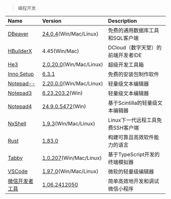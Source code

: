 > 编程开发

| Name             | Version                               | Description                       |
| :--------------- | :------------------------------------ | :-------------------------------- |
| [DBeaver]        | [24.0.4][DBeaver-Down](Win/Mac/Linux) | 免费的通用数据库工具和SQL客户端   |
| [HBuilderX]      | 4.45(Win/Mac)                         | DCloud（数字天堂）的前端开发者IDE |
| [He3]            | [2.0.20.0][He3-Down](Win/Mac/Linux)   | 超级开发工具箱                    |
| [Inno Setup]     | [6.3.1][IS-Down]                      | 免费的安装包制作软件              |
| [Notepad--]      | [2.20.0.0][N--Down](Win/Mac/Linux)    | 轻量级文本编辑器                  |
| [Notepad3]       | [6.23.203.2][N3-Down](Win)            | 轻量级文本编辑器                  |
| [Notepad4]       | [24.9.0.5472][N4-Down](Win)           | 基于Scintilla的轻量级文本编辑器   |
| [NxShell]        | [1.9.3][NxShell-Down](Win/Mac/Linux)  | Linux下一代远程工具免费SSH客户端  |
| [Rust]           | [1.83.0][Rust-Down]                   | 构建可靠且高效软件能力的语言      |
| [Tabby]          | [1.0.207][Tabby-Down](Win/Mac/Linux)  | 基于TypeScript开发的终端模拟器    |
| [VSCode]         | [1.97.0][VSCode-Down](Win/Mac/Linux)  | 微软的轻量级编辑器                |
| [微信开发者工具] | [1.06.2412050][WXD-Down]              | 简单高效地开发和调试微信小程序    |

[DBeaver]: https://dbeaver.io/ '跳转主页'
[DBeaver-Down]: https://github.com/dbeaver/dbeaver/releases '跳转下载页'
[HBuilderX]: https://dcloud.io/hbuilderx.html '跳转主页'
[He3]: https://he3.app/ '跳转主页'
[He3-Down]: https://he3.app/ '跳转下载页'
[Inno Setup]: https://jrsoftware.org/ '跳转主页'
[IS-Down]: https://www.123pan.com/s/QdiA-taJmh.html '跳转下载页'
[Notepad--]: http://www.itdp.cn/notepad.html '跳转主页'
[N--Down]: https://gitee.com/cxasm/notepad--/releases '跳转下载页'
[Notepad3]: https://www.rizonesoft.com/ '跳转主页'
[N3-Down]: https://www.rizonesoft.com/downloads/notepad3/ '跳转下载页'
[Notepad4]: https://github.com/zufuliu/notepad4 '跳转主页'
[N4-Down]: https://github.com/zufuliu/notepad4/releases '跳转下载页'
[NxShell]: https://nxshell.github.io/ '跳转主页'
[NxShell-Down]: https://github.com/nxshell/nxshell '跳转下载页'
[Rust]: https://www.rust-lang.org/ '跳转主页'
[Rust-Down]: https://forge.rust-lang.org/infra/other-installation-methods.html '跳转下载页'
[Tabby]: https://tabby.sh '跳转主页'
[Tabby-Down]: https://github.com/Eugeny/tabby/releases '跳转下载页'
[VSCode]: https://code.visualstudio.com/ '跳转主页'
[VSCode-Down]: https://code.visualstudio.com/Download '跳转下载页'
[微信开发者工具]: https://developers.weixin.qq.com/miniprogram/dev/devtools/devtools.html '跳转主页'
[WXD-Down]: https://developers.weixin.qq.com/miniprogram/dev/devtools/stable.html '跳转下载页'
